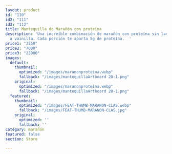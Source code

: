 ```yaml
---
layout: product
id: "110"
id2: "111"
id3: "112"
title: Mantequilla de Marañón con proteína
description: 'Una increíble combinación de marañón con proteína sin lactosa sabor
  a vainilla. Cada porción te aporta 5g de proteína.  '
price1: "3250"
price2: "7000"
price3: "22000"
images:
  default:
    thumbnail:
      optimized: "/images/maranonproteina.webp"
      fallback: "/images/mantequillaArtboard 20-1.png"
    original:
      optimized: "/images/maranonproteina.webp"
      fallback: "/images/mantequillaArtboard 20-1.png"
  featured:
    thumbnail:
      optimized: "/images/FEAT-THUMB-MARANON-CLAS.webp"
      fallback: "/images/FEAT-THUMB-MARANON-CLAS.jpg"
    original:
      optimized: ''
      fallback: ''
category: marañón
featured: false
section: Store

---
```

